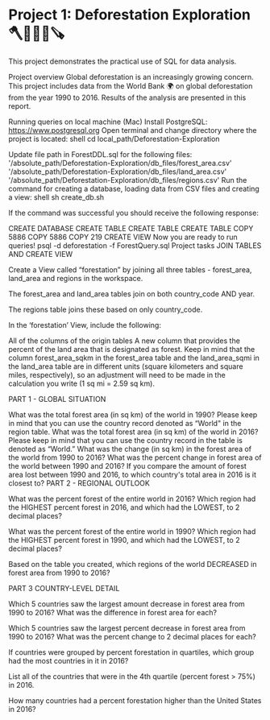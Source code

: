 # Project 1: Deforestation Exploration 🪓🌲🌳🌴🪚
This project demonstrates the practical use of SQL for data analysis.

Project overview
Global deforestation is an increasingly growing concern. This project includes data from the World Bank 🌍 on global deforestation from the year 1990 to 2016. Results of the analysis are presented in this report.

Running queries on local machine (Mac)
Install PostgreSQL: https://www.postgresql.org
Open terminal and change directory where the project is located:
shell cd local_path/Deforestation-Exploration

Update file path in ForestDDL.sql for the following files:
'/absolute_path/Deforestation-Exploration/db_files/forest_area.csv'
'/absolute_path/Deforestation-Exploration/db_files/land_area.csv'
'/absolute_path/Deforestation-Exploration/db_files/regions.csv'
Run the command for creating a database, loading data from CSV files and creating a view:
shell sh create_db.sh

If the command was successful you should receive the following response:

CREATE DATABASE
CREATE TABLE
CREATE TABLE
CREATE TABLE
COPY 5886
COPY 5886
COPY 219
CREATE VIEW
Now you are ready to run queries!
psql -d deforestation -f ForestQuery.sql
Project tasks
JOIN TABLES AND CREATE VIEW

Create a View called “forestation” by joining all three tables - forest_area, land_area and regions in the workspace.

The forest_area and land_area tables join on both country_code AND year.

The regions table joins these based on only country_code.

In the ‘forestation’ View, include the following:

All of the columns of the origin tables
A new column that provides the percent of the land area that is designated as forest.
Keep in mind that the column forest_area_sqkm in the forest_area table and the land_area_sqmi in the land_area table are in different units (square kilometers and square miles, respectively), so an adjustment will need to be made in the calculation you write (1 sq mi = 2.59 sq km).

PART 1 - GLOBAL SITUATION

What was the total forest area (in sq km) of the world in 1990? Please keep in mind that you can use the country record denoted as “World" in the region table.
What was the total forest area (in sq km) of the world in 2016? Please keep in mind that you can use the country record in the table is denoted as “World.”
What was the change (in sq km) in the forest area of the world from 1990 to 2016?
What was the percent change in forest area of the world between 1990 and 2016?
If you compare the amount of forest area lost between 1990 and 2016, to which country's total area in 2016 is it closest to?
PART 2 - REGIONAL OUTLOOK

What was the percent forest of the entire world in 2016? Which region had the HIGHEST percent forest in 2016, and which had the LOWEST, to 2 decimal places?

What was the percent forest of the entire world in 1990? Which region had the HIGHEST percent forest in 1990, and which had the LOWEST, to 2 decimal places?

Based on the table you created, which regions of the world DECREASED in forest area from 1990 to 2016?

PART 3 COUNTRY-LEVEL DETAIL

Which 5 countries saw the largest amount decrease in forest area from 1990 to 2016? What was the difference in forest area for each?

Which 5 countries saw the largest percent decrease in forest area from 1990 to 2016? What was the percent change to 2 decimal places for each?

If countries were grouped by percent forestation in quartiles, which group had the most countries in it in 2016?

List all of the countries that were in the 4th quartile (percent forest > 75%) in 2016.

How many countries had a percent forestation higher than the United States in 2016?


